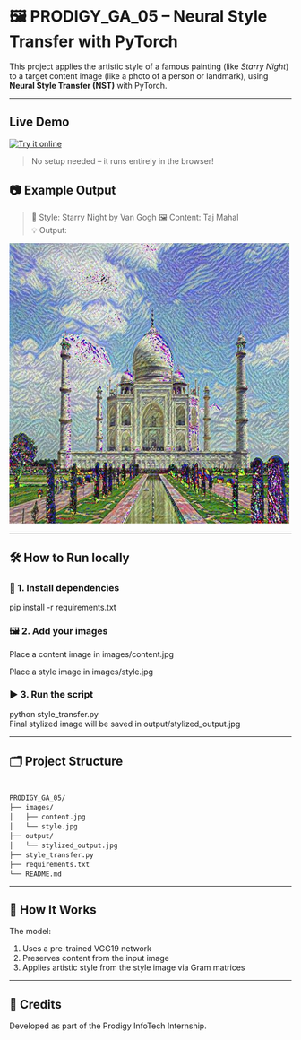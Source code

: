 # 🖼️ PRODIGY_GA_05 – Neural Style Transfer with PyTorch

This project applies the artistic style of a famous painting (like *Starry Night*) to a target content image (like a photo of a person or landmark), using **Neural Style Transfer (NST)** with PyTorch.

---

## Live Demo
[![Try it online](https://static.streamlit.io/badges/streamlit_badge_black_white.svg)](https://your-app-name.streamlit.app) <br>
> No setup needed – it runs entirely in the browser!

## 📷 Example Output

> 🎨 Style: Starry Night by Van Gogh
> 🖼️ Content: Taj Mahal  
> 💡 Output:

<img src="output/stylized_output.jpg" alt="Stylized Output" width="500"/>

---

## 🛠️ How to Run locally

### 🧾 1. Install dependencies
pip install -r requirements.txt

### 🖼️ 2. Add your images
Place a content image in images/content.jpg

Place a style image in images/style.jpg

### ▶️ 3. Run the script
python style_transfer.py<br>
Final stylized image will be saved in output/stylized_output.jpg

---

## 🗂️ Project Structure
<code>
PRODIGY_GA_05/
├── images/
│   ├── content.jpg
│   └── style.jpg
├── output/
│   └── stylized_output.jpg
├── style_transfer.py
├── requirements.txt
└── README.md
</code>

---

## 🧠 How It Works
The model:
1. Uses a pre-trained VGG19 network<br>
2. Preserves content from the input image<br>
3. Applies artistic style from the style image via Gram matrices<br>

---

## 🚀 Credits
Developed as part of the Prodigy InfoTech Internship.

